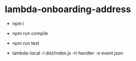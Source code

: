 # lambda-onboarding-address

-   npm i
-   npm run compile
-   npm run test

-   lambda-local -l dist/index.js -h handler -e event.json
